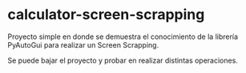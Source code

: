# calculator-screen-scrapping

Proyecto simple en donde se demuestra el conocimiento de la librería PyAutoGui para realizar un Screen Scrapping.

Se puede bajar el proyecto y probar en realizar distintas operaciones.
